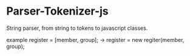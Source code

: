 # Parser-Tokenizer-js
String parser, from string to tokens to javascript classes.

example 
register = [member, group];
-> 
register = new regiter(member, group);
